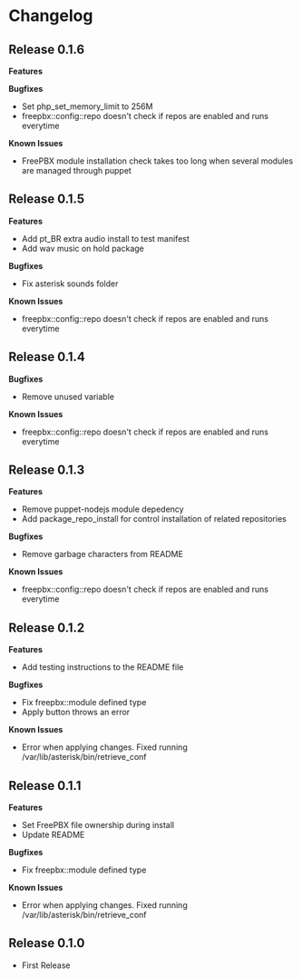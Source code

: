 # Changelog

## Release 0.1.6

**Features**

**Bugfixes**
- Set php_set_memory_limit to 256M
- freepbx::config::repo doesn't check if repos are enabled and runs everytime

**Known Issues**
- FreePBX module installation check takes too long when several modules are managed through puppet

## Release 0.1.5

**Features**
- Add pt_BR extra audio install to test manifest
- Add wav music on hold package

**Bugfixes**
- Fix asterisk sounds folder

**Known Issues**
- freepbx::config::repo doesn't check if repos are enabled and runs everytime

## Release 0.1.4

**Bugfixes**

- Remove unused variable

**Known Issues**
- freepbx::config::repo doesn't check if repos are enabled and runs everytime

## Release 0.1.3

**Features**

- Remove puppet-nodejs module depedency
- Add package_repo_install for control installation of related repositories

**Bugfixes**

- Remove garbage characters from README

**Known Issues**
- freepbx::config::repo doesn't check if repos are enabled and runs everytime

## Release 0.1.2

**Features**

- Add testing instructions to the README file

**Bugfixes**

- Fix freepbx::module defined type
- Apply button throws an error

**Known Issues**
- Error when applying changes. Fixed running /var/lib/asterisk/bin/retrieve_conf

## Release 0.1.1

**Features**

- Set FreePBX file ownership during install
- Update README

**Bugfixes**

- Fix freepbx::module defined type

**Known Issues**
- Error when applying changes. Fixed running /var/lib/asterisk/bin/retrieve_conf

## Release 0.1.0

- First Release
